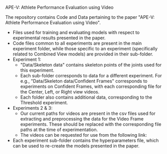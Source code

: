 APE-V: Athlete Performance Evaluation using Video

The repository contains Code and Data pertaining to the paper "APE-V: Athlete Performance Evaluation using Video". 

- Files used for training and evaluating models with respect to experimental results presented in the paper.
- Code files common to all experiments are present in the main experiment folder, while those specific to an experiment (specifically related to Combined View models) are provided in their sub-folder.
- Experiment 1:
  - "Data/Skeleton data" contains skeleton points of the joints used for this experiment.
  - Each sub-folder corresponds to data for a different experiment. For e.g., "Data/Skeleton data/Confident Frames" corresponds to experiments on Confident Frames, with each corresponding file for the Center, Left, or Right view videos.
  - Each folder also contains additional data, corresponding to the Threshold experiment.
- Experiments 2 & 3:
  - Our current paths for videos are present in the csv files used for extracting and preprocessing the data for the Video Frame experiments. These should be replaced with the corresponding file paths at the time of experimentation.
  - The videos can be requested for use from the following link: <link>
- Each experiment sub-folder contains the hyperparameters file, which can be used to re-create the models presented in the paper. 
